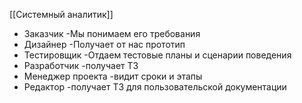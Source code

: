 
[[Системный аналитик]]

- Заказчик
-Мы понимаем его требования
- Дизайнер
-Получает от нас прототип
- Тестировщик
-Отдаем тестовые планы и сценарии поведения
- Разработчик
-получает ТЗ
- Менеджер проекта
-видит сроки и этапы
- Редактор 
-получает ТЗ для пользовательской документации

